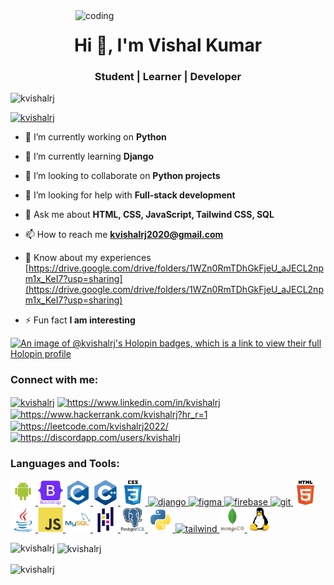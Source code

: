 
<img align="right" alt="coding" width="400" src="https://media.giphy.com/media/HOh1tBgpWqtvC9GMD2/giphy.gif">

<h1 align="center">Hi 👋, I'm Vishal Kumar</h1>
<h3 align="center">Student | Learner | Developer </h3>

<p align="left"> <img src="https://komarev.com/ghpvc/?username=kvishalrj&label=Profile%20views&color=0e75b6&style=flat" alt="kvishalrj" /> </p>

<p align="left"> <a href="https://twitter.com/kvishalrj" target="blank"><img src="https://img.shields.io/twitter/follow/kvishalrj?logo=twitter&style=for-the-badge" alt="kvishalrj" /></a> </p>

- 🔭 I’m currently working on **Python**

- 🌱 I’m currently learning **Django**

- 👯 I’m looking to collaborate on **Python projects**

- 🤝 I’m looking for help with **Full-stack development**

- 💬 Ask me about **HTML, CSS, JavaScript, Tailwind CSS, SQL**

- 📫 How to reach me **kvishalrj2020@gmail.com**

- 📄 Know about my experiences [https://drive.google.com/drive/folders/1WZn0RmTDhGkFjeU_aJECL2npm1x_KeI7?usp=sharing](https://drive.google.com/drive/folders/1WZn0RmTDhGkFjeU_aJECL2npm1x_KeI7?usp=sharing)

- ⚡ Fun fact **I am interesting**

[![An image of @kvishalrj's Holopin badges, which is a link to view their full Holopin profile](https://holopin.me/kvishalrj)](https://holopin.io/@kvishalrj)

<h3 align="left">Connect with me:</h3>
<p align="left">
<a href="https://twitter.com/kvishalrj/" target="blank"><img align="center" src="https://raw.githubusercontent.com/rahuldkjain/github-profile-readme-generator/master/src/images/icons/Social/twitter.svg" alt="kvishalrj" height="30" width="40" /></a>
<a href="https://linkedin.com/in/kvishalrj" target="blank"><img align="center" src="https://raw.githubusercontent.com/rahuldkjain/github-profile-readme-generator/master/src/images/icons/Social/linked-in-alt.svg" alt="https://www.linkedin.com/in/kvishalrj" height="30" width="40" /></a>
<a href="https://www.hackerrank.com/kvishalrj?hr_r=1" target="blank"><img align="center" src="https://raw.githubusercontent.com/rahuldkjain/github-profile-readme-generator/master/src/images/icons/Social/hackerrank.svg" alt="https://www.hackerrank.com/kvishalrj?hr_r=1" height="30" width="40" /></a>
<a href="https://www.leetcode.com/kvishalrj2022/" target="blank"><img align="center" src="https://raw.githubusercontent.com/rahuldkjain/github-profile-readme-generator/master/src/images/icons/Social/leet-code.svg" alt="https://leetcode.com/kvishalrj2022/" height="30" width="40" /></a>
<a href="https://discord.gg/kvishalrj" target="blank"><img align="center" src="https://raw.githubusercontent.com/rahuldkjain/github-profile-readme-generator/master/src/images/icons/Social/discord.svg" alt="https://discordapp.com/users/kvishalrj" height="30" width="40" /></a>
</p>

<h3 align="left">Languages and Tools:</h3>
<p align="left"> <a href="https://developer.android.com" target="_blank" rel="noreferrer"> <img src="https://raw.githubusercontent.com/devicons/devicon/master/icons/android/android-original-wordmark.svg" alt="android" width="40" height="40"/> </a> <a href="https://getbootstrap.com" target="_blank" rel="noreferrer"> <img src="https://raw.githubusercontent.com/devicons/devicon/master/icons/bootstrap/bootstrap-plain-wordmark.svg" alt="bootstrap" width="40" height="40"/> </a> <a href="https://www.cprogramming.com/" target="_blank" rel="noreferrer"> <img src="https://raw.githubusercontent.com/devicons/devicon/master/icons/c/c-original.svg" alt="c" width="40" height="40"/> </a> <a href="https://www.w3schools.com/cpp/" target="_blank" rel="noreferrer"> <img src="https://raw.githubusercontent.com/devicons/devicon/master/icons/cplusplus/cplusplus-original.svg" alt="cplusplus" width="40" height="40"/> </a> <a href="https://www.w3schools.com/css/" target="_blank" rel="noreferrer"> <img src="https://raw.githubusercontent.com/devicons/devicon/master/icons/css3/css3-original-wordmark.svg" alt="css3" width="40" height="40"/> </a> <a href="https://www.djangoproject.com/" target="_blank" rel="noreferrer"> <img src="https://cdn.worldvectorlogo.com/logos/django.svg" alt="django" width="40" height="40"/> </a> <a href="https://www.figma.com/" target="_blank" rel="noreferrer"> <img src="https://www.vectorlogo.zone/logos/figma/figma-icon.svg" alt="figma" width="40" height="40"/> </a> <a href="https://firebase.google.com/" target="_blank" rel="noreferrer"> <img src="https://www.vectorlogo.zone/logos/firebase/firebase-icon.svg" alt="firebase" width="40" height="40"/> </a> <a href="https://git-scm.com/" target="_blank" rel="noreferrer"> <img src="https://www.vectorlogo.zone/logos/git-scm/git-scm-icon.svg" alt="git" width="40" height="40"/> </a> <a href="https://www.w3.org/html/" target="_blank" rel="noreferrer"> <img src="https://raw.githubusercontent.com/devicons/devicon/master/icons/html5/html5-original-wordmark.svg" alt="html5" width="40" height="40"/> </a> <a href="https://www.java.com" target="_blank" rel="noreferrer"> <img src="https://raw.githubusercontent.com/devicons/devicon/master/icons/java/java-original.svg" alt="java" width="40" height="40"/> </a> <a href="https://developer.mozilla.org/en-US/docs/Web/JavaScript" target="_blank" rel="noreferrer"> <img src="https://raw.githubusercontent.com/devicons/devicon/master/icons/javascript/javascript-original.svg" alt="javascript" width="40" height="40"/> </a> <a href="https://www.mysql.com/" target="_blank" rel="noreferrer"> <img src="https://raw.githubusercontent.com/devicons/devicon/master/icons/mysql/mysql-original-wordmark.svg" alt="mysql" width="40" height="40"/> </a> <a href="https://pandas.pydata.org/" target="_blank" rel="noreferrer"> <img src="https://raw.githubusercontent.com/devicons/devicon/2ae2a900d2f041da66e950e4d48052658d850630/icons/pandas/pandas-original.svg" alt="pandas" width="40" height="40"/> </a> <a href="https://www.postgresql.org" target="_blank" rel="noreferrer"> <img src="https://raw.githubusercontent.com/devicons/devicon/master/icons/postgresql/postgresql-original-wordmark.svg" alt="postgresql" width="40" height="40"/> </a> <a href="https://www.python.org" target="_blank" rel="noreferrer"> <img src="https://raw.githubusercontent.com/devicons/devicon/master/icons/python/python-original.svg" alt="python" width="40" height="40"/> </a> <a href="https://tailwindcss.com/" target="_blank" rel="noreferrer"> <img src="https://www.vectorlogo.zone/logos/tailwindcss/tailwindcss-icon.svg" alt="tailwind" width="40" height="40"/> </a> <a href="https://www.mongodb.com/" target="_blank" rel="noreferrer"> <img src="https://raw.githubusercontent.com/devicons/devicon/master/icons/mongodb/mongodb-original-wordmark.svg" alt="mongodb" width="40" height="40"/> </a> <a href="https://www.linux.org/" target="_blank" rel="noreferrer"> <img src="https://raw.githubusercontent.com/devicons/devicon/master/icons/linux/linux-original.svg" alt="linux" width="40" height="40"/> </a>  </p>

<p><img align="left" src="https://github-readme-stats.vercel.app/api/top-langs?username=kvishalrj&show_icons=true&locale=en&layout=compact" alt="kvishalrj" /></p>

<p>&nbsp;<img align="center" src="https://github-readme-stats.vercel.app/api?username=kvishalrj&show_icons=true&locale=en" alt="kvishalrj" /></p>

<p><img align="center" src="https://github-readme-streak-stats.herokuapp.com/?user=kvishalrj&" alt="kvishalrj" /></p>
